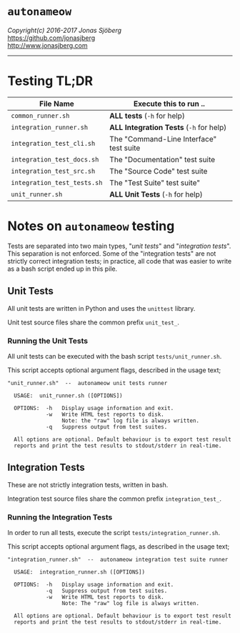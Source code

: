 `autonameow`
============
*Copyright(c) 2016-2017 Jonas Sjöberg*  
<https://github.com/jonasjberg>  
<http://www.jonasjberg.com>  

--------------------------------------------------------------------------------


Testing TL;DR
=============

| File Name                   | Execute this to run ..                    |
| --------------------------- | ----------------------------------------- |
| `common_runner.sh`          | __ALL tests__ (`-h` for help)             |
| `integration_runner.sh`     | __ALL Integration Tests__ (`-h` for help) |
| `integration_test_cli.sh`   | The "Command-Line Interface" test suite   |
| `integration_test_docs.sh`  | The "Documentation" test suite            |
| `integration_test_src.sh`   | The "Source Code" test suite              |
| `integration_test_tests.sh` | The "Test Suite" test suite"              |
| `unit_runner.sh`            | __ALL Unit Tests__ (`-h` for help)        |



Notes on `autonameow` testing
=============================
Tests are separated into two main types, "*unit tests*" and
"*integration tests*". This separation is not enforced. Some of the
"integration tests" are not strictly correct integration tests; in practice,
all code that was easier to write as a bash script ended up in this pile.

Unit Tests
----------
All unit tests are written in Python and uses the `unittest` library.

Unit test source files share the common prefix `unit_test_`.

### Running the Unit Tests
All unit tests can be executed with the bash script `tests/unit_runner.sh`.


This script accepts optional argument flags, described in the usage text;

```
"unit_runner.sh"  --  autonameow unit tests runner

  USAGE:  unit_runner.sh ([OPTIONS])

  OPTIONS:  -h   Display usage information and exit.
            -w   Write HTML test reports to disk.
                 Note: the "raw" log file is always written.
            -q   Suppress output from test suites.

  All options are optional. Default behaviour is to export test result
  reports and print the test results to stdout/stderr in real-time.
```


Integration Tests
-----------------
These are not strictly integration tests, written in bash.

Integration test source files share the common prefix `integration_test_`.

### Running the Integration Tests
In order to run all tests, execute the script `tests/integration_runner.sh`.

This script accepts optional argument flags, as described in the usage text;


```
"integration_runner.sh"  --  autonameow integration test suite runner

  USAGE:  integration_runner.sh ([OPTIONS])

  OPTIONS:  -h   Display usage information and exit.
            -q   Suppress output from test suites.
            -w   Write HTML test reports to disk.
                 Note: The "raw" log file is always written.

  All options are optional. Default behaviour is to export test result
  reports and print the test results to stdout/stderr in real-time.
```
